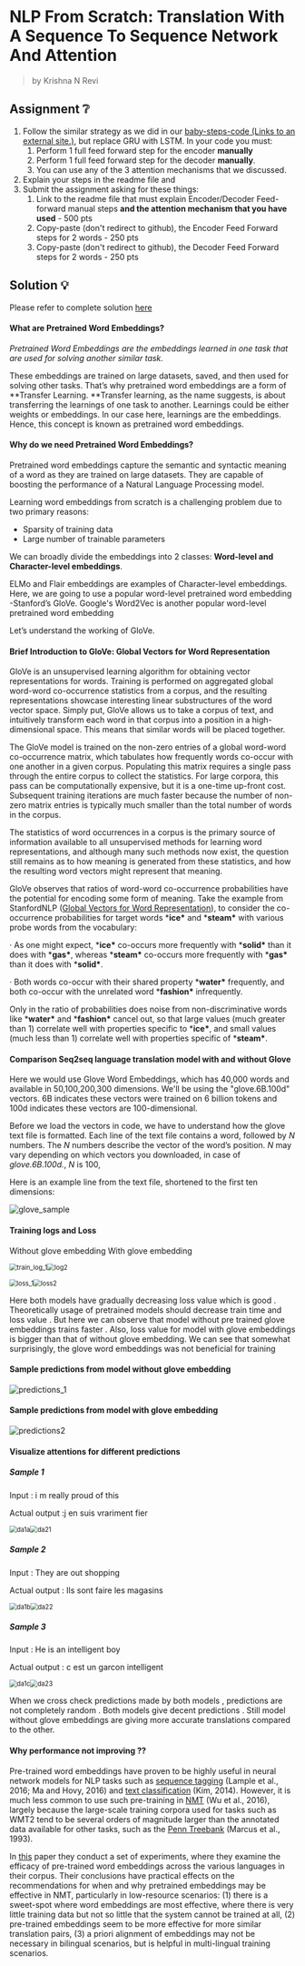 



# NLP From Scratch: Translation With A Sequence To Sequence Network And Attention

> by Krishna N Revi 

## Assignment ❔

1. Follow the similar strategy as we did in our [baby-steps-code (Links to an external site.)](https://colab.research.google.com/drive/1IlorkvXhZgmd_sayOVx4bC_I5Qpdzxk_?usp=sharing), but replace GRU with LSTM. In your code you must:
   1. Perform 1 full feed forward step for the encoder **manually**
   2. Perform 1 full feed forward step for the decoder **manually**.
   3. You can use any of the 3 attention mechanisms that we discussed. 
2. Explain your steps in the readme file and
3. Submit the assignment asking for these things:
   1. Link to the readme file that must explain Encoder/Decoder Feed-forward manual steps **and the attention mechanism that you have used** - 500 pts
   2. Copy-paste (don't redirect to github), the Encoder Feed Forward steps for 2 words - 250 pts
   3. Copy-paste (don't redirect to github), the Decoder Feed Forward steps for 2 words - 250 pts

## Solution 💡

Please refer to complete solution  [here](https://github.com/krishnarevi/TSAI_Class_-notes/blob/main/NLP_FROM_SCRATCH_TRANSLATION_WITH_A_SEQUENCE_TO_SEQUENCE_NETWORK_AND_ATTENTION.ipynb)

#### What are Pretrained Word Embeddings?

*Pretrained Word Embeddings are the embeddings learned in one task that are used for solving another similar task.*

These embeddings are trained on large datasets, saved, and then used for solving other tasks. That’s why pretrained word embeddings are a form of **Transfer Learning. **Transfer learning, as the name suggests, is about transferring the learnings of one task to another. Learnings could be either weights or embeddings. In our case here, learnings are the embeddings. Hence, this concept is known as pretrained word embeddings.

#### Why do we need Pretrained Word Embeddings?

Pretrained word embeddings capture the semantic and syntactic meaning of a word as they are trained on large datasets. They are capable of boosting the performance of a Natural Language Processing model. 

Learning word embeddings from scratch is a challenging problem due to two primary reasons:

- Sparsity of training data
- Large number of trainable parameters

We can broadly divide the embeddings into 2 classes: **Word-level and Character-level embeddings**.

 ELMo and Flair embeddings are examples of Character-level embeddings. Here, we are going to use a popular word-level pretrained word embedding -Stanford’s GloVe. Google's Word2Vec is another popular word-level pretrained word embedding

Let’s understand the working of  GloVe.

#### Brief Introduction to GloVe: Global Vectors for Word Representation

GloVe is an unsupervised learning algorithm for obtaining vector representations for words. Training is performed on aggregated global word-word co-occurrence statistics from a corpus, and the resulting representations showcase interesting linear substructures of the word vector space. Simply put, GloVe allows us to take a corpus of text, and intuitively transform each word in that corpus into a position in a high-dimensional space. This means that similar words will be placed together.

The GloVe model is trained on the non-zero entries of a global word-word co-occurrence matrix, which tabulates how frequently words co-occur with one another in a given corpus. Populating this matrix requires a single pass through the entire corpus to collect the statistics. For large corpora, this pass can be computationally expensive, but it is a one-time up-front cost. Subsequent training iterations are much faster because the number of non-zero matrix entries is typically much smaller than the total number of words in the corpus.

The statistics of word occurrences in a corpus is the primary source of information available to all unsupervised methods for learning word representations, and although many such methods now exist, the question still remains as to how meaning is generated from these statistics, and how the resulting word vectors might represent that meaning.

GloVe observes that ratios of word-word co-occurrence probabilities have the potential for encoding some form of meaning. Take the example from StanfordNLP ([Global Vectors for Word Representation](https://nlp.stanford.edu/projects/glove/)), to consider the co-occurrence probabilities for target words ***ice\*** and ***steam\*** with various probe words from the vocabulary:

· As one might expect, ***ice\*** co-occurs more frequently with ***solid\*** than it does with ***gas\***, whereas ***steam\*** co-occurs more frequently with ***gas\*** than it does with ***solid\***.

· Both words co-occur with their shared property ***water\*** frequently, and both co-occur with the unrelated word ***fashion\*** infrequently.

Only in the ratio of probabilities does noise from non-discriminative words like ***water\*** and ***fashion\*** cancel out, so that large values (much greater than 1) correlate well with properties specific to ***ice\***, and small values (much less than 1) correlate well with properties specific of ***steam\***.



#### Comparison Seq2seq language translation model with and without Glove 

Here we would use Glove Word Embeddings, which has 40,000 words and available in 50,100,200,300 dimensions. We'll be using the "glove.6B.100d" vectors. 6B indicates these vectors were trained on 6 billion tokens and 100d indicates these vectors are 100-dimensional.

Before we load the vectors in code, we have to understand how the glove text file is formatted.
Each line of the text file contains a word, followed by *N* numbers. The *N* numbers describe the vector of the word’s position. *N* may vary depending on which vectors you downloaded, in case of  *glove.6B.100d.*, *N* is 100, 

Here is an example line from the text file, shortened to the first ten dimensions:

![glove_sample](README.assets/glove_sample.PNG)

#### Training logs and Loss

Without glove embedding							With glove embedding

<img src="README.assets/train_log_1.PNG" alt="train_log_1" style="zoom: 80%;" /><img src="README.assets/log2.PNG" alt="log2" style="zoom:80%;" />

<img src="README.assets/loss_1.PNG" alt="loss_1" style="zoom:80%;" /><img src="README.assets/loss2.PNG" alt="loss2" style="zoom:80%;" />

Here both models have gradually decreasing loss value which is good . Theoretically usage of pretrained models should decrease train time and loss value . But here we can observe that model without pre trained glove embeddings trains faster . Also, loss value for model with glove embeddings is bigger than that of without glove embedding.  We can see that somewhat surprisingly, the glove word embeddings was not beneficial for training

#### Sample predictions from model without glove embedding

<img src="README.assets/predictions_1.PNG" alt="predictions_1"  />

#### Sample predictions from model with glove embedding

<img src="README.assets/predictions2.PNG" alt="predictions2"  />



#### Visualize attentions for different predictions

##### Sample 1

Input : i m really proud of this

Actual output :j en suis vrariment fier 



<img src="README.assets/da1a.PNG" alt="da1a" style="zoom:80%;" /><img src="README.assets/da21.PNG" alt="da21" style="zoom:80%;" />

##### Sample 2

Input : They are out shopping 

Actual output : Ils sont faire les magasins

<img src="README.assets/da1b.PNG" alt="da1b" style="zoom:80%;" /><img src="README.assets/da22.PNG" alt="da22" style="zoom:80%;" />

##### Sample 3

Input : He is an intelligent boy

Actual output : c est un garcon intelligent 

<img src="README.assets/da1c.PNG" alt="da1c" style="zoom:80%;" /><img src="README.assets/da23.PNG" alt="da23" style="zoom:80%;" />



When we cross check predictions made by both models , predictions are not completely random . Both models give decent predictions . Still model without glove embeddings are giving more accurate translations compared to the other.

#### Why performance not improving ??

Pre-trained word embeddings have proven to be highly useful in neural network models for NLP tasks such as [sequence tagging](https://arxiv.org/abs/1409.0473) (Lample et al., 2016; Ma and Hovy, 2016) and [text classification](https://arxiv.org/abs/1408.5882) (Kim, 2014). However, it is much less common to use such pre-training in [NMT](https://arxiv.org/abs/1609.08144) (Wu et al., 2016), largely because the large-scale training corpora used for tasks such as WMT2 tend to be several orders of magnitude larger than the annotated data available for other tasks, such as the [Penn Treebank](https://www.researchgate.net/publication/220017637_Building_a_Large_Annotated_Corpus_of_English_The_Penn_Treebank) (Marcus et al., 1993).

In [this](https://arxiv.org/pdf/1804.06323.pdf) paper they conduct a set of experiments, where they examine the efficacy of pre-trained word embeddings across the various languages in their corpus. Their conclusions have practical effects on the recommendations for when and why pretrained embeddings may be effective in NMT, particularly in low-resource scenarios: (1) there is a sweet-spot where word embeddings are most effective, where there is very little training data but not so little that the system cannot be trained at all, (2) pre-trained embeddings seem to be more effective for more similar translation pairs, (3) a priori alignment of embeddings may not be necessary in bilingual scenarios, but is helpful in multi-lingual training scenarios.


